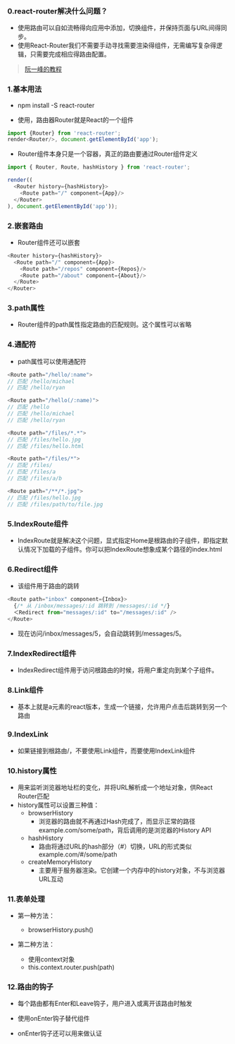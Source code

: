 ### 0.react-router解决什么问题？
- 使用路由可以自如流畅得向应用中添加，切换组件，并保持页面与URL间得同步。
- 使用React-Router我们不需要手动寻找需要渲染得组件，无需编写复杂得逻辑，只需要完成相应得路由配置。

> [阮一峰的教程](http://www.ruanyifeng.com/blog/2016/05/react_router.html)

### 1.基本用法
- npm install -S react-router

- 使用，路由器Router就是React的一个组件

```js
import {Router} from 'react-router';
render<Router/>, document.getElementById('app');
```

- Router组件本身只是一个容器，真正的路由要通过Router组件定义

```js
import { Router, Route, hashHistory } from 'react-router';

render((
  <Router history={hashHistory}>
    <Route path="/" component={App}/>
  </Router>
), document.getElementById('app'));
```

### 2.嵌套路由
- Router组件还可以嵌套

```js
<Router history={hashHistory}>
  <Route path="/" component={App}>
    <Route path="/repos" component={Repos}/>
    <Route path="/about" component={About}/>
  </Route>
</Router>
```

### 3.path属性
- Router组件的path属性指定路由的匹配规则。这个属性可以省略

### 4.通配符
- path属性可以使用通配符
  
```js
<Route path="/hello/:name">
// 匹配 /hello/michael
// 匹配 /hello/ryan

<Route path="/hello(/:name)">
// 匹配 /hello
// 匹配 /hello/michael
// 匹配 /hello/ryan

<Route path="/files/*.*">
// 匹配 /files/hello.jpg
// 匹配 /files/hello.html

<Route path="/files/*">
// 匹配 /files/ 
// 匹配 /files/a
// 匹配 /files/a/b

<Route path="/**/*.jpg">
// 匹配 /files/hello.jpg
// 匹配 /files/path/to/file.jpg
```

### 5.IndexRoute组件
- IndexRoute就是解决这个问题，显式指定Home是根路由的子组件，即指定默认情况下加载的子组件。你可以把IndexRoute想象成某个路径的index.html

### 6.Redirect组件
- 该组件用于路由的跳转

```js
<Route path="inbox" component={Inbox}>
  {/* 从 /inbox/messages/:id 跳转到 /messages/:id */}
  ＜Redirect from="messages/:id" to="/messages/:id" />
</Route>
```
- 现在访问/inbox/messages/5，会自动跳转到/messages/5。

### 7.IndexRedirect组件
- IndexRedirect组件用于访问根路由的时候，将用户重定向到某个子组件。

### 8.Link组件
- 基本上就是a元素的react版本，生成一个链接，允许用户点击后跳转到另一个路由

### 9.IndexLink
- 如果链接到根路由/，不要使用Link组件，而要使用IndexLink组件

### 10.history属性
- 用来监听浏览器地址栏的变化，并将URL解析成一个地址对象，供React Router匹配
- history属性可以设置三种值：
  - browserHistory
    - 浏览器的路由就不再通过Hash完成了，而显示正常的路径example.com/some/path，背后调用的是浏览器的History API
  - hashHistory
    - 路由将通过URL的hash部分（#）切换，URL的形式类似example.com/#/some/path
  - createMemoryHistory
    - 主要用于服务器渲染。它创建一个内存中的history对象，不与浏览器URL互动

### 11.表单处理
- 第一种方法：
  - browserHistory.push()

- 第二种方法：
  - 使用context对象
  - this.context.router.push(path)

### 12.路由的钩子
- 每个路由都有Enter和Leave钩子，用户进入或离开该路由时触发

- 使用onEnter钩子替代<Redirect>组件
- onEnter钩子还可以用来做认证